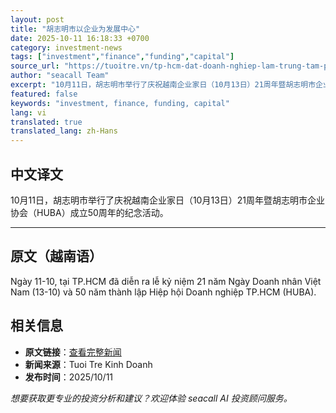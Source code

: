 ```yaml
---
layout: post
title: "胡志明市以企业为发展中心"
date: 2025-10-11 16:18:33 +0700
category: investment-news
tags: ["investment","finance","funding","capital"]
source_url: "https://tuoitre.vn/tp-hcm-dat-doanh-nghiep-lam-trung-tam-phat-trien-20251011185810256.htm"
author: "seacall Team"
excerpt: "10月11日，胡志明市举行了庆祝越南企业家日（10月13日）21周年暨胡志明市企业协会（HUBA）成立50周年的纪念活动。..."
featured: false
keywords: "investment, finance, funding, capital"
lang: vi
translated: true
translated_lang: zh-Hans
---
```


## 中文译文

10月11日，胡志明市举行了庆祝越南企业家日（10月13日）21周年暨胡志明市企业协会（HUBA）成立50周年的纪念活动。

---

## 原文（越南语）

Ngày 11-10, tại TP.HCM đã diễn ra lễ kỷ niệm 21 năm Ngày Doanh nhân Việt Nam (13-10) và 50 năm thành lập Hiệp hội Doanh nghiệp TP.HCM (HUBA).

## 相关信息

- **原文链接**：[查看完整新闻](https://tuoitre.vn/tp-hcm-dat-doanh-nghiep-lam-trung-tam-phat-trien-20251011185810256.htm)
- **新闻来源**：Tuoi Tre Kinh Doanh
- **发布时间**：2025/10/11

*想要获取更专业的投资分析和建议？欢迎体验 seacall AI 投资顾问服务。*